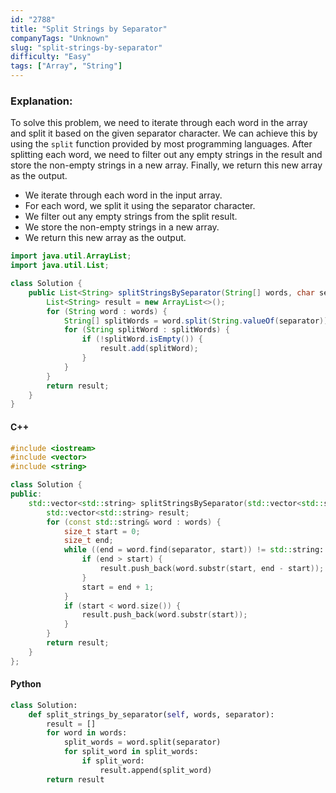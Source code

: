```yaml
---
id: "2788"
title: "Split Strings by Separator"
companyTags: "Unknown"
slug: "split-strings-by-separator"
difficulty: "Easy"
tags: ["Array", "String"]
---
```


### Explanation:
To solve this problem, we need to iterate through each word in the array and split it based on the given separator character. We can achieve this by using the `split` function provided by most programming languages. After splitting each word, we need to filter out any empty strings in the result and store the non-empty strings in a new array. Finally, we return this new array as the output.

- We iterate through each word in the input array.
- For each word, we split it using the separator character.
- We filter out any empty strings from the split result.
- We store the non-empty strings in a new array.
- We return this new array as the output.

```java
import java.util.ArrayList;
import java.util.List;

class Solution {
    public List<String> splitStringsBySeparator(String[] words, char separator) {
        List<String> result = new ArrayList<>();
        for (String word : words) {
            String[] splitWords = word.split(String.valueOf(separator));
            for (String splitWord : splitWords) {
                if (!splitWord.isEmpty()) {
                    result.add(splitWord);
                }
            }
        }
        return result;
    }
}
```

#### C++
```cpp
#include <iostream>
#include <vector>
#include <string>

class Solution {
public:
    std::vector<std::string> splitStringsBySeparator(std::vector<std::string>& words, char separator) {
        std::vector<std::string> result;
        for (const std::string& word : words) {
            size_t start = 0;
            size_t end;
            while ((end = word.find(separator, start)) != std::string::npos) {
                if (end > start) {
                    result.push_back(word.substr(start, end - start));
                }
                start = end + 1;
            }
            if (start < word.size()) {
                result.push_back(word.substr(start));
            }
        }
        return result;
    }
};
```

#### Python
```python
class Solution:
    def split_strings_by_separator(self, words, separator):
        result = []
        for word in words:
            split_words = word.split(separator)
            for split_word in split_words:
                if split_word:
                    result.append(split_word)
        return result
```